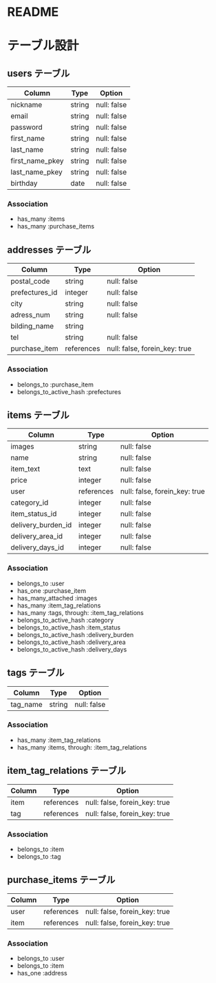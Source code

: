 # README

# テーブル設計

##  users テーブル

| Column           | Type       | Option                   |
| ---------------- | ---------- | ------------------------ |
| nickname         | string     | null: false              |
| email            | string     | null: false              |
| password         | string     | null: false              |
| first_name       | string     | null: false              |
| last_name        | string     | null: false              |
| first_name_pkey  | string     | null: false              |
| last_name_pkey   | string     | null: false              |
| birthday         | date       | null: false              |

### Association

- has_many :items
- has_many :purchase_items


##  addresses テーブル

| Column           | Type       | Option                                 |
| ---------------- | ---------- | -------------------------------------- |
| postal_code      | string     | null: false                            |
| prefectures_id   | integer    | null: false                            |
| city             | string     | null: false                            |
| adress_num       | string     | null: false                            |
| bilding_name     | string     |                                        |
| tel              | string     | null: false                            |
| purchase_item    | references | null: false, forein_key: true          |

### Association

- belongs_to :purchase_item
- belongs_to_active_hash :prefectures


##  items テーブル

| Column              | Type       | Option                                 |
| ------------------- | ---------- | -------------------------------------- |
| images              | string     | null: false                            |
| name                | string     | null: false                            |
| item_text           | text       | null: false                            |
| price               | integer    | null: false                            |
| user                | references | null: false, forein_key: true          |
| category_id         | integer    | null: false                            |
| item_status_id      | integer    | null: false                            |
| delivery_burden_id  | integer    | null: false                            |
| delivery_area_id    | integer    | null: false                            |
| delivery_days_id    | integer    | null: false                            |

### Association

- belongs_to :user
- has_one :purchase_item
- has_many_attached :images
- has_many :item_tag_relations
- has_many :tags, through: :item_tag_relations
- belongs_to_active_hash :category
- belongs_to_active_hash :item_status
- belongs_to_active_hash :delivery_burden
- belongs_to_active_hash :delivery_area
- belongs_to_active_hash :delivery_days


##  tags テーブル

| Column           | Type       | Option                               |
| ---------------- | ---------- | ------------------------------------ |
| tag_name         | string     | null: false                          |

### Association

- has_many :item_tag_relations
- has_many :items, through: :item_tag_relations


##  item_tag_relations テーブル

| Column           | Type       | Option                               |
| ---------------- | ---------- | ------------------------------------ |
| item             | references | null: false, forein_key: true        |
| tag              | references | null: false, forein_key: true        |

### Association

- belongs_to :item
- belongs_to :tag


##  purchase_items テーブル

| Column           | Type       | Option                               |
| ---------------- | ---------- | ------------------------------------ |
| user             | references | null: false, forein_key: true        |
| item             | references | null: false, forein_key: true        |

### Association

- belongs_to :user
- belongs_to :item
- has_one :address